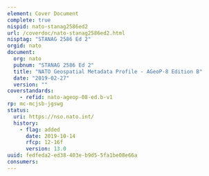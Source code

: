 ```yaml
---
element: Cover Document
complete: true
nispid: nato-stanag2586ed2
url: /coverdoc/nato-stanag2586ed2.html
nisptag: "STANAG 2586 Ed 2"
orgid: nato
document:
  org: nato
  pubnum: "STANAG 2586 Ed 2"
  title: "NATO Geospatial Metadata Profile - AGeoP-8 Edition B"
  date: "2019-02-27"
  version: ""
coverstandards:
    - refid: nato-ageop-08-ed.b-v1
rp: mc-mcjsb-jgswg
status:
  uri: https://nso.nato.int/
  history: 
    - flag: added
      date: 2019-10-14
      rfcp: 12-16f
      version: 13.0
uuid: fedfeda2-ed38-403e-b9d5-5fa1be08e66a
consumers:
---
```

